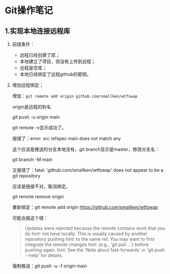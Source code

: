 # Git操作笔记

## 1.实现本地连接远程库

1. 前提条件：

   - 远程已经创建了库；
   - 本地建立了项目，但没有上传到远程；
   - 远程是空库；
   - 本地已经绑定了远程github的密钥。

2. 增加远程绑定；

   增加：`git remote add origin github.com/smallken/wtfswap`

   origin是远程的别名

   git push -u origin main

   git remote -v显示成功了。

   报错了：error: src refspec main does not match any

   这个应该是推送的分支本地没有，git branch显示是master，修改分支名：

   git branch -M main

   又报错了：fatal: 'github.com/smallken/wtfswap' does not appear to be a git repository

   应该是链接不对，取消绑定。

   git remote remove origin

   重新绑定：git remote add origin https://github.com/smallken/wtfswap

   可能会报这个错：
   >Updates were rejected because the remote contains work that you do
   >hint: not have locally. This is usually caused by another repository pushing
   >hint: to the same ref. You may want to first integrate the remote changes
   >hint: (e.g., 'git pull ...') before pushing again.
   >hint: See the 'Note about fast-forwards' in 'git push --help' for details.

   强制推送：git push -u -f origin main

   
